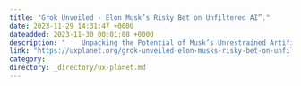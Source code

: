 ```yaml
---
title: "Grok Unveiled - Elon Musk’s Risky Bet on Unfiltered AI”."
date: 2023-11-29 14:31:47 +0000
dateadded: 2023-11-30 00:01:08 +0000
description: "    Unpacking the Potential of Musk’s Unrestrained Artificial Intelligence  Continue reading on UX Planet »  "
link: "https://uxplanet.org/grok-unveiled-elon-musks-risky-bet-on-unfiltered-ai-124ff71b09ba?source=rss----819cc2aaeee0---4"
category:
directory: _directory/ux-planet.md
---
```

